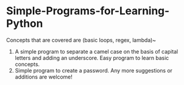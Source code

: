 # Simple-Programs-for-Learning-Python
Concepts that are covered are (basic loops, regex, lambda)~
1) A simple program to separate a camel case on the basis of capital letters and adding an underscore. Easy program to learn basic concepts.
2) Simple program to create a password.
Any more suggestions or additions are welcome!
